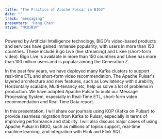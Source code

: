 ```yaml
---
title: "The Practice of Apache Pulsar in BIGO"
date: "" 
track: "messaging"
presenters: "Hang Chen"
stype: "中文演讲"
---
```

Powered by Artificial Intelligence technology, BIGO's video-based products and services have gained immense popularity, with users in more than 150 countries. These include Bigo Live (live streaming) and Likee (short-form video). Bigo Live is available in more than 150 countries and Likee has more than 100 million users and is popular among the Generation Z.
 

 In the past few years, we have deployed many Kafka clusters to support real-time ETL and short-form video recommendation. The Apache Pulsar's layered architecture and new features, such as Low latency with durability, Horizontally scalable, Multi-tenancy etc, help us solve a lot of problems in production. We have adopted Apache Pulsar to build our Message Processing System, especially in Real-Time ETL, short-form video recommendation and Real-Time Data report.
 

 In this presentation, I will share our journals using KOP (Kafka on Pulsar) to provide seamless migration from Kafka to Pulsar, especially in terms of improving performance and stability. I will also discuss major cases of using Apache Pulsar in BIGO, such as millions of topics support, real-time machine learning, and integration with Flink and Flink SQL.
